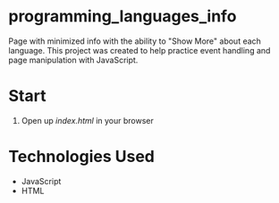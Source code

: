# programming_languages_info
Page with minimized info with the ability to "Show More" about each language. This project was created to help practice
event handling and page manipulation with JavaScript.

# Start
1. Open up *index.html* in your browser

# Technologies Used
- JavaScript
- HTML
